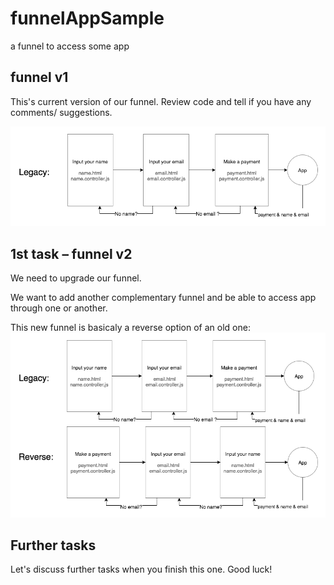 # funnelAppSample
a funnel to access some app

## funnel v1

This's current version of our funnel.
Review code and tell if you have any comments/ suggestions.

![legacy funnel](/doc_assets/funnel1.png)

## 1st task – funnel v2 
We need to upgrade our funnel.

We want to add another complementary funnel and be able to access app through one or another.

This new funnel is basicaly a reverse option of an old one:
![reverse funnel](/doc_assets/funnelReverse.png)

## Further tasks
Let's discuss further tasks when you finish this one. 
Good luck!

